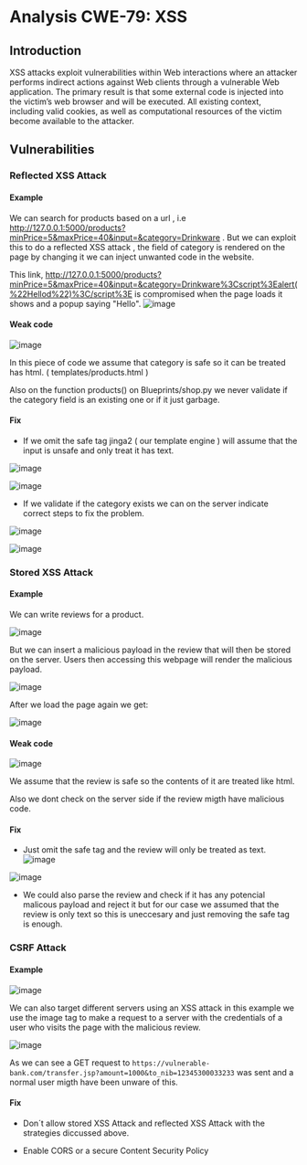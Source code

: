 # Analysis CWE-79: XSS

## Introduction
XSS attacks exploit vulnerabilities within Web interactions where an attacker performs indirect actions
against Web clients through a vulnerable Web application. The primary result is that some external code is
injected into the victim’s web browser and will be executed. All existing context, including valid cookies, as
well as computational resources of the victim become available to the attacker.

## Vulnerabilities 

### Reflected XSS Attack

#### Example
We can search for products based on a url , i.e http://127.0.0.1:5000/products?minPrice=5&maxPrice=40&input=&category=Drinkware . 
But we can exploit this to do a reflected XSS attack , the field of category is rendered on the page by changing it we can inject unwanted code in the website.

This link, http://127.0.0.1:5000/products?minPrice=5&maxPrice=40&input=&category=Drinkware%3Cscript%3Ealert(%22Hellod%22)%3C/script%3E is compromised
when the page loads it shows and a popup saying "Hello". 
![image](https://github.com/uTigas/SIOProject_1/assets/125353199/30e5f5fb-f7c1-4c91-8061-aece1169c217)

#### Weak code

![image](https://github.com/uTigas/SIOProject_1/assets/125353199/c9d5a5f8-d6bd-4819-bdf4-b9a1aafde750)

In this piece of code we assume that category is safe so it can be treated has html. ( templates/products.html )

Also on the function products() on Blueprints/shop.py we never validate if the category field is an existing one or if it just garbage.

#### Fix 

- If we omit the safe tag jinga2 ( our template engine ) will assume that the input is unsafe and only treat it has text.

![image](https://github.com/uTigas/SIOProject_1/assets/125353199/b1c90437-3c9e-4f99-ba53-a23c40f1a128)

![image](https://github.com/uTigas/SIOProject_1/assets/125353199/2d845765-6f1e-40a3-989c-1564e4fa3509)

- If we validate if the category exists we can on the server indicate correct steps to fix the problem.

![image](https://github.com/uTigas/SIOProject_1/assets/125353199/827a3648-83a7-41d1-aaba-62706fd6899d)

![image](https://github.com/uTigas/SIOProject_1/assets/125353199/55a4e7a9-9c68-4497-a5ca-62f2c1ac4696)


### Stored XSS Attack

#### Example

We can write reviews for a product.

![image](https://github.com/uTigas/SIOProject_1/assets/125353199/a9d6e9f7-dd3a-4c1d-9656-3f67922705ca)

But we can insert a malicious payload in the review that will then be stored on the server. Users then accessing this webpage will render the malicious payload.

![image](https://github.com/uTigas/SIOProject_1/assets/125353199/a66876dc-7e6e-4946-b8f1-f533da1035f9)

After we load the page again we get:

![image](https://github.com/uTigas/SIOProject_1/assets/125353199/3d10f1d8-cd73-4fa1-8b4a-212b4fd55beb)

#### Weak code

![image](https://github.com/uTigas/SIOProject_1/assets/125353199/1fc178b6-ef97-4a10-831b-145e12385e66)

We assume that the review is safe so the contents of it are treated like html.

Also we dont check on the server side if the review migth have malicious code.

#### Fix 

- Just omit the safe tag and the review will only be treated as text.
![image](https://github.com/uTigas/SIOProject_1/assets/125353199/c53ecf37-a7fa-4fff-b0c6-ac66378aedab)

![image](https://github.com/uTigas/SIOProject_1/assets/125353199/dc2f727c-95ac-4234-9367-6e4c673ef5fe)

- We could also parse the review and check if it has any potencial malicous payload and reject it but for our case we assumed that the review is only text so this is uneccesary and just removing the safe tag is enough.

###  CSRF Attack

#### Example

![image](https://github.com/uTigas/SIOProject_1/assets/125353199/6f58765f-a5a1-44b0-9935-1e79b1ead970)

We can also target different servers using an XSS attack in this example we use the image tag to make a request to a server with the credentials of a user who visits the page with the malicious review.

![image](https://github.com/uTigas/SIOProject_1/assets/125353199/1326ef61-d4ad-4535-9907-d1a46945f880)

As we can see a GET request to ```https://vulnerable-bank.com/transfer.jsp?amount=1000&to_nib=12345300033233``` was sent and a normal user migth have been unware of this.

#### Fix 

- Don´t allow stored XSS Attack and reflected XSS Attack with the strategies diccussed above.

- Enable CORS or a secure Content Security Policy
















